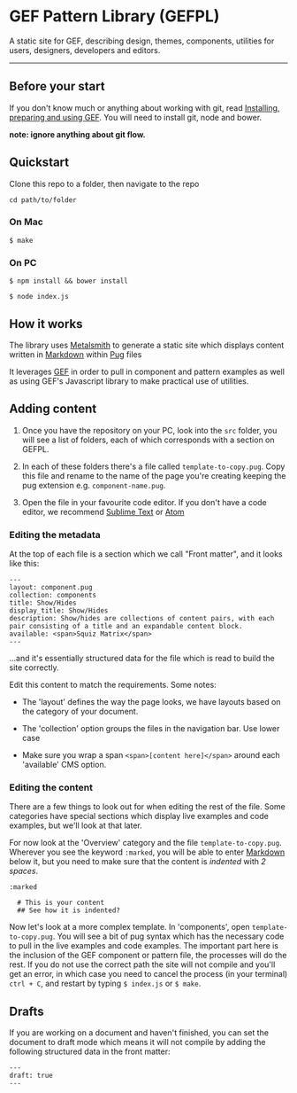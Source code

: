 # GEF Pattern Library (GEFPL)

A static site for GEF, describing design, themes, components, utilities for users, designers, developers and editors. 

---

## Before your start

If you don't know much or anything about working with git, read [Installing, preparing and using GEF](https://docs.google.com/document/d/1cRtBJQwV9qwPoD5-J2E7Z1u_apvlnoY4w24hs7iGa9A/edit#heading=h.kj2d20an9cvp). You will need to install git, node and bower. 

**note: ignore anything about git flow.**


## Quickstart

Clone this repo to a folder, then navigate to the repo

`cd path/to/folder`

### On Mac

`$ make`

### On PC

`$ npm install && bower install`

`$ node index.js`

## How it works

The library uses [Metalsmith](http://metalsmith.io) to generate a static site which displays content written in [Markdown](https://github.com/adam-p/markdown-here/wiki/Markdown-Cheatsheet) within [Pug](http://pugj.org) files

It leverages [GEF](https://bitbucket.org/dec-ce/gef) in order to pull in component and pattern examples as well as using GEF's Javascript library to make practical use of utilities.

## Adding content

1. Once you have the repository on your PC, look into the `src` folder, you will see a list of folders, each of which corresponds with a section on GEFPL. 

2. In each of these folders there's a file called `template-to-copy.pug`. Copy this file and rename to the name of the page you're creating keeping the pug extension e.g. `component-name.pug`.

3. Open the file in your favourite code editor. If you don't have a code editor, we recommend [Sublime Text](https://www.sublimetext.com/) or [Atom](https://atom.io/)

### Editing the metadata

At the top of each file is a section which we call "Front matter", and it looks like this:

```
---
layout: component.pug
collection: components
title: Show/Hides
display_title: Show/Hides
description: Show/hides are collections of content pairs, with each pair consisting of a title and an expandable content block.
available: <span>Squiz Matrix</span>
---
```

...and it's essentially structured data for the file which is read to build the site correctly. 

Edit this content to match the requirements. Some notes:

* The 'layout' defines the way the page looks, we have layouts based on the category of your document. 

* The 'collection' option groups the files in the navigation bar. Use lower case

* Make sure you wrap a span `<span>[content here]</span>` around each 'available' CMS option.


### Editing the content

There are a few things to look out for when editing the rest of the file. Some categories have special sections which display live examples and code examples, but we'll look at that later.

For now look at the 'Overview' category and the file `template-to-copy.pug`. Wherever you see the keyword `:marked`, you will be able to enter [Markdown](https://github.com/adam-p/markdown-here/wiki/Markdown-Cheatsheet) below it, but you need to make sure that the content is _indented_ with _2 spaces_.

```
:marked
  
  # This is your content
  ## See how it is indented?

```

Now let's look at a more complex template. In 'components', open `template-to-copy.pug`. You will see a bit of pug syntax which has the necessary code to pull in the live examples and code examples. The important part here is the inclusion of the GEF component or pattern file, the processes will do the rest. If you do not use the correct path the site will not compile and you'll get an error, in which case you need to cancel the process (in your terminal) `ctrl + C`, and restart by typing `$ index.js` or `$ make`.

## Drafts

If you are working on a document and haven't finished, you can set the document to draft mode which means it will not compile by adding the following structured data in the front matter:

```
--- 
draft: true
---
```